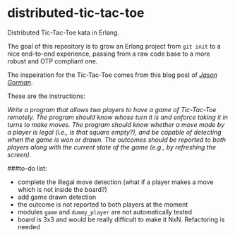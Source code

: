 distributed-tic-tac-toe
=======================

Distributed Tic-Tac-Toe kata in Erlang.

The goal of this repository is to grow an Erlang project from `git init` to a nice end-to-end experience, passing from a raw code base to a more robust and OTP compliant one.

The inspeiration for the Tic-Tac-Toe comes from this blog post of [_Jason Gorman_](http://codemanship.co.uk/parlezuml/blog/?postid=1196).

These are the instructions:

_Write a program that allows two players to have a game of Tic-Tac-Toe remotely. The program should know whose turn it is and enforce taking it in turns to make moves. The program should know whether a move made by a player is legal (i.e., is that square empty?), and be capable of detecting when the game is won or drawn. The outcomes should be reported to both players along with the current state of the game (e.g., by refreshing the screen)._

###to-do list:
* complete the illegal move detection (what if a player makes a move which is not inside the board?)
* add game drawn detection
* the outcome is not reported to both players at the moment
* modules `game` and `dummy_player` are not automatically tested
* board is 3x3 and would be really difficult to make it NxN. Refactoring is needed
